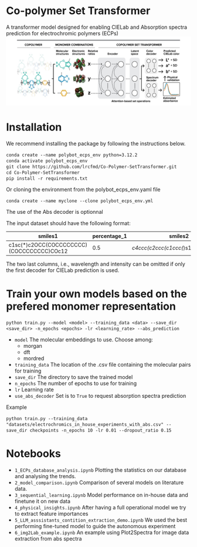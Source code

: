 # Co-polymer Set Transformer
A transformer model designed for enabling CIELab and Absorption spectra prediction for electrochromic polymers (ECPs)
<img src="toc.png" >


# Installation
We recommend installing the package by following the instructions below.
```
conda create --name polybot_ecps_env python=3.12.2
conda activate polybot_ecps_env
git clone https://github.com/lrcfmd/Co-Polymer-SetTransformer.git
cd Co-Polymer-SetTransformer
pip install -r requirements.txt
```

Or cloning the environment from the polybot_ecps_env.yaml file
```
conda create --name myclone --clone polybot_ecps_env.yml
```

The use of the Abs decoder is optionnal


The input dataset should have the following format:

smiles1 | percentage_1 | smiles2 |  percentage_2 | smiles3 | percentage_3 | L | a | b | wavelength | intensity 
--- | --- | --- | --- |--- |--- |--- |--- |--- |--- |--- 
c1sc(*)c2OCC(COCCCCCCCC)(COCCCCCCCC)COc12  | 0.5 | *c4ccc(c2ccc(c1ccc(*)s1)c3nsnc23)s4 | 0.3 | *c1ccc(*)c2nsnc12 | 0.2 | 80 | 60 | 30 | 350, 351,...,800 | 0.01,0.012,...,0.20 

The two last columns, i.e., wavelength and intensity can be omitted if only the first decoder for CIELab prediction is used.

# Train your own models based on the prefered monomer representation

    python train.py --model <model> --training_data <data> --save_dir <save_dir> -n_epochs <epochs> -lr <learning_rate> --abs_prediction

- `model` The molecular embeddings to use. Choose among:
    - morgan
    - dft
    - mordred
- `training_data` The location of the .csv file containing the molecular pairs for training
- `save_dir` The directory to save the trained model 
- `n_epochs` The number of epochs to use for training    
- `lr` Learning rate
- `use_abs_decoder` Set is to `True` to request absorption spectra prediction 

Example

    python train.py --training_data "datasets/electrochromics_in_house_experiments_with_abs.csv" --save_dir checkpoints -n_epochs 10 -lr 0.01 --dropout_ratio 0.15


# Notebooks
- ```1_ECPs_database_analysis.ipynb``` Plotting the statistics on our database and analysing the trends.
- ```2_model_comparison.ipynb``` Comparison of several models on literature data.
- ```3_sequential_learning.ipynb``` Model performance on in-house data and finetune it on new data
- ```4_physical_insights.ipynb``` After having a full operational model we try to extract feature importances
- ```5_LLM_asssistants_contition_extraction_demo.ipynb``` We used the best performing fine-tuned model to guide the autonomous experiment
- ```6_img2Lab_example.ipynb``` An example using Plot2Spectra for image data extraction from abs spectra